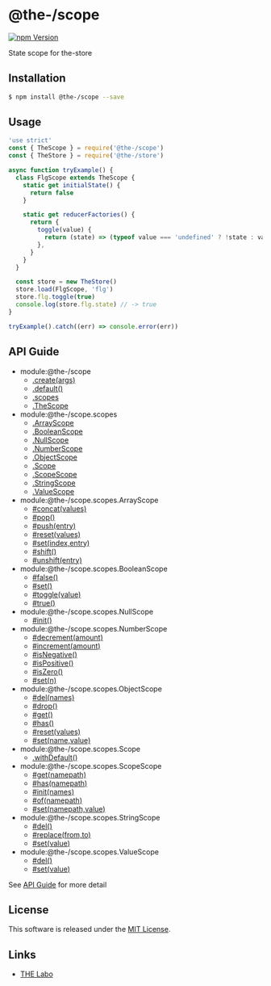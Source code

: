@the-/scope
==========

<!---
This file is generated by @the-/templates. Do not update manually.
--->

<!-- Badge Start -->
<a name="badges"></a>

[![npm Version][bd_npm_shield_url]][bd_npm_url]

[bd_repo_url]: https://github.com/the-labo/the
[bd_npm_url]: http://www.npmjs.org/package/@the-/scope
[bd_npm_shield_url]: http://img.shields.io/npm/v/@the-/scope.svg?style=flat

<!-- Badge End -->


<!-- Description Start -->
<a name="description"></a>

State scope for the-store

<!-- Description End -->


<!-- Overview Start -->
<a name="overview"></a>




<!-- Overview End -->


<!-- Sections Start -->
<a name="sections"></a>

<!-- Section from "doc/readme/01.Installation.md.hbs" Start -->

<a name="section-doc-readme-01-installation-md"></a>

Installation
-----

```bash
$ npm install @the-/scope --save
```


<!-- Section from "doc/readme/01.Installation.md.hbs" End -->

<!-- Section from "doc/readme/02.Usage.md.hbs" Start -->

<a name="section-doc-readme-02-usage-md"></a>

Usage
---------

```javascript
'use strict'
const { TheScope } = require('@the-/scope')
const { TheStore } = require('@the-/store')

async function tryExample() {
  class FlgScope extends TheScope {
    static get initialState() {
      return false
    }

    static get reducerFactories() {
      return {
        toggle(value) {
          return (state) => (typeof value === 'undefined' ? !state : value)
        },
      }
    }
  }

  const store = new TheStore()
  store.load(FlgScope, 'flg')
  store.flg.toggle(true)
  console.log(store.flg.state) // -> true
}

tryExample().catch((err) => console.error(err))

```


<!-- Section from "doc/readme/02.Usage.md.hbs" End -->


<!-- Sections Start -->

<a name="api"></a>

## API Guide


- module:@the-/scope
  - [.create(args)](./doc/api/api.md#module_@the-/scope.create)
  - [.default()](./doc/api/api.md#module_@the-/scope.default)
  - [.scopes](./doc/api/api.md#module_@the-/scope.scopes)
  - [.TheScope](./doc/api/api.md#module_@the-/scope.TheScope)
- module:@the-/scope.scopes
  - [.ArrayScope](./doc/api/api.md#module_@the-/scope.scopes.ArrayScope)
  - [.BooleanScope](./doc/api/api.md#module_@the-/scope.scopes.BooleanScope)
  - [.NullScope](./doc/api/api.md#module_@the-/scope.scopes.NullScope)
  - [.NumberScope](./doc/api/api.md#module_@the-/scope.scopes.NumberScope)
  - [.ObjectScope](./doc/api/api.md#module_@the-/scope.scopes.ObjectScope)
  - [.Scope](./doc/api/api.md#module_@the-/scope.scopes.Scope)
  - [.ScopeScope](./doc/api/api.md#module_@the-/scope.scopes.ScopeScope)
  - [.StringScope](./doc/api/api.md#module_@the-/scope.scopes.StringScope)
  - [.ValueScope](./doc/api/api.md#module_@the-/scope.scopes.ValueScope)
- module:@the-/scope.scopes.ArrayScope
  - [#concat(values)](./doc/api/api.md#module_@the-/scope.scopes.ArrayScope#concat)
  - [#pop()](./doc/api/api.md#module_@the-/scope.scopes.ArrayScope#pop)
  - [#push(entry)](./doc/api/api.md#module_@the-/scope.scopes.ArrayScope#push)
  - [#reset(values)](./doc/api/api.md#module_@the-/scope.scopes.ArrayScope#reset)
  - [#set(index,entry)](./doc/api/api.md#module_@the-/scope.scopes.ArrayScope#set)
  - [#shift()](./doc/api/api.md#module_@the-/scope.scopes.ArrayScope#shift)
  - [#unshift(entry)](./doc/api/api.md#module_@the-/scope.scopes.ArrayScope#unshift)
- module:@the-/scope.scopes.BooleanScope
  - [#false()](./doc/api/api.md#module_@the-/scope.scopes.BooleanScope#false)
  - [#set()](./doc/api/api.md#module_@the-/scope.scopes.BooleanScope#set)
  - [#toggle(value)](./doc/api/api.md#module_@the-/scope.scopes.BooleanScope#toggle)
  - [#true()](./doc/api/api.md#module_@the-/scope.scopes.BooleanScope#true)
- module:@the-/scope.scopes.NullScope
  - [#init()](./doc/api/api.md#module_@the-/scope.scopes.NullScope#init)
- module:@the-/scope.scopes.NumberScope
  - [#decrement(amount)](./doc/api/api.md#module_@the-/scope.scopes.NumberScope#decrement)
  - [#increment(amount)](./doc/api/api.md#module_@the-/scope.scopes.NumberScope#increment)
  - [#isNegative()](./doc/api/api.md#module_@the-/scope.scopes.NumberScope#isNegative)
  - [#isPositive()](./doc/api/api.md#module_@the-/scope.scopes.NumberScope#isPositive)
  - [#isZero()](./doc/api/api.md#module_@the-/scope.scopes.NumberScope#isZero)
  - [#set(n)](./doc/api/api.md#module_@the-/scope.scopes.NumberScope#set)
- module:@the-/scope.scopes.ObjectScope
  - [#del(names)](./doc/api/api.md#module_@the-/scope.scopes.ObjectScope#del)
  - [#drop()](./doc/api/api.md#module_@the-/scope.scopes.ObjectScope#drop)
  - [#get()](./doc/api/api.md#module_@the-/scope.scopes.ObjectScope#get)
  - [#has()](./doc/api/api.md#module_@the-/scope.scopes.ObjectScope#has)
  - [#reset(values)](./doc/api/api.md#module_@the-/scope.scopes.ObjectScope#reset)
  - [#set(name,value)](./doc/api/api.md#module_@the-/scope.scopes.ObjectScope#set)
- module:@the-/scope.scopes.Scope
  - [.withDefault()](./doc/api/api.md#module_@the-/scope.scopes.Scope.withDefault)
- module:@the-/scope.scopes.ScopeScope
  - [#get(namepath)](./doc/api/api.md#module_@the-/scope.scopes.ScopeScope#get)
  - [#has(namepath)](./doc/api/api.md#module_@the-/scope.scopes.ScopeScope#has)
  - [#init(names)](./doc/api/api.md#module_@the-/scope.scopes.ScopeScope#init)
  - [#of(namepath)](./doc/api/api.md#module_@the-/scope.scopes.ScopeScope#of)
  - [#set(namepath,value)](./doc/api/api.md#module_@the-/scope.scopes.ScopeScope#set)
- module:@the-/scope.scopes.StringScope
  - [#del()](./doc/api/api.md#module_@the-/scope.scopes.StringScope#del)
  - [#replace(from,to)](./doc/api/api.md#module_@the-/scope.scopes.StringScope#replace)
  - [#set(value)](./doc/api/api.md#module_@the-/scope.scopes.StringScope#set)
- module:@the-/scope.scopes.ValueScope
  - [#del()](./doc/api/api.md#module_@the-/scope.scopes.ValueScope#del)
  - [#set(value)](./doc/api/api.md#module_@the-/scope.scopes.ValueScope#set)

See [API Guide](./doc/api/api.md) for more detail


<!-- LICENSE Start -->
<a name="license"></a>

License
-------
This software is released under the [MIT License](https://github.com/the-labo/the/blob/master/LICENSE).

<!-- LICENSE End -->


<!-- Links Start -->
<a name="links"></a>

Links
------

+ [THE Labo][the_labo_url]

[the_labo_url]: https://github.com/the-labo

<!-- Links End -->
